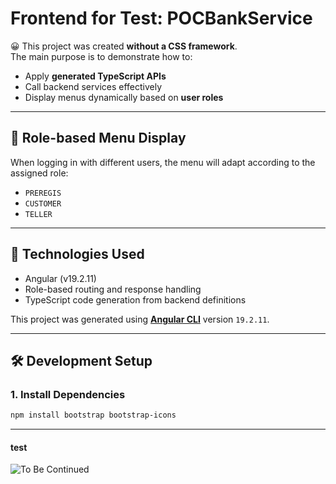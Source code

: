 # Frontend for Test: **POCBankService**

😀 This project was created **without a CSS framework**.  
The main purpose is to demonstrate how to:

- Apply **generated TypeScript APIs**
- Call backend services effectively
- Display menus dynamically based on **user roles**

---

## 👥 Role-based Menu Display

When logging in with different users, the menu will adapt according to the assigned role:

- `PREREGIS`
- `CUSTOMER`
- `TELLER`

---

## 🚀 Technologies Used

- Angular (v19.2.11)
- Role-based routing and response handling
- TypeScript code generation from backend definitions

This project was generated using [**Angular CLI**](https://github.com/angular/angular-cli) version `19.2.11`.

---

## 🛠 Development Setup

### 1. Install Dependencies

```bash
npm install bootstrap bootstrap-icons
```
----

#### test
![To Be Continued](https://upload.wikimedia.org/wikipedia/commons/3/3e/To_Be_Continued_JoJo.png)
